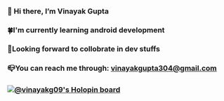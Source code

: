 ### 👋 Hi there, I’m Vinayak Gupta
### :four_leaf_clover:I'm currently learning android development
### :revolving_hearts:Looking forward to collobrate in dev stuffs 
### :mailbox_closed:You can reach me through: vinayakgupta304@gmail.com
### [![@vinayakg09's Holopin board](https://holopin.io/api/user/board?user=vinayakg09)](https://holopin.io/@vinayakg09)
<!--
**Vinayakg09/Vinayakg09** is a ✨ _special_ ✨ repository because its `README.md` (this file) appears on your GitHub profile.

Here are some ideas to get you started:

- 🔭 I’m currently working on ...
- 🌱 I’m currently learning ...
- 👯 I’m looking to collaborate on ...
- 🤔 I’m looking for help with ...
- 💬 Ask me about ...
- 📫 How to reach me: ...
- 😄 Pronouns: ...
- ⚡ Fun fact: ...
-->
